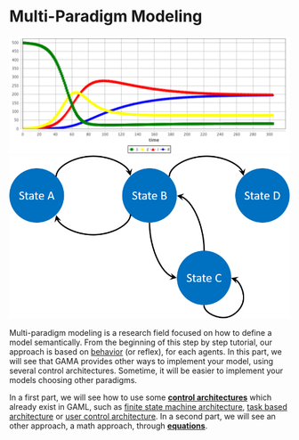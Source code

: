 [//]: # (keyword|concept_architecture)
[//]: # (keyword|concept_equation)
# Multi-Paradigm Modeling

![images/multiParadigmModeling/equation.png](resources/images/multiParadigmModeling/equation.png)
![images/fsm.png](resources/images/multiParadigmModeling/fsm.png)

[//]: # (keyword|concept_behavior)
Multi-paradigm modeling is a research field focused on how to define a model semantically. From the beginning of this step by step tutorial, our approach is based on [behavior](DefiningActionsAndBehaviors#behaviors) (or reflex), for each agents. In this part, we will see that GAMA provides other ways to implement your model, using several control architectures. Sometime, it will be easier to implement your models choosing other paradigms.

In a first part, we will see how to use some [**control architectures**](ControlArchitecture) which already exist in GAML, such as [finite state machine architecture](ControlArchitecture#finite-state-machine), [task based architecture](ControlArchitecture#task-based) or [user control architecture](ControlArchitecture#user-control-architecture). In a second part, we will see an other approach, a math approach, through [**equations**](Equations). 